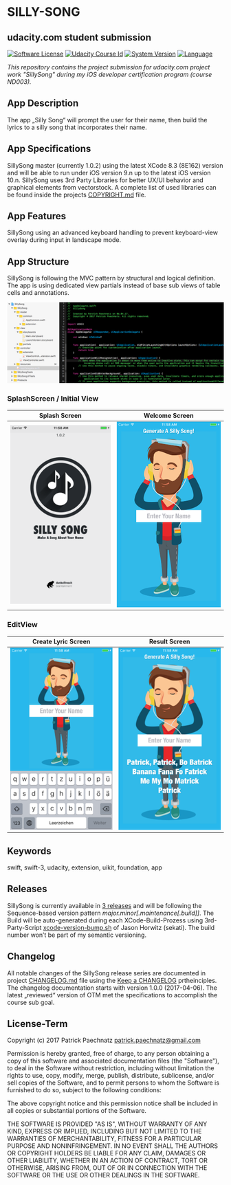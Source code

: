 # SILLY-SONG
## udacity.com student submission

[![Software License](https://img.shields.io/badge/license-MIT-brightgreen.svg)](LICENSE)
[![Udacity Course Id](https://img.shields.io/badge/course-ND003-37C6EE.svg)](COURSE)
[![System Version](https://img.shields.io/badge/version-1.0.2-blue.svg)](VERSION)
[![Language](https://img.shields.io/badge/swift-3.0-orange.svg)](http://swift.org)

*This repository contains the project submission for udacity.com project work "SillySong" during my iOS developer certification program (course ND003).*

## App Description

The app „Silly Song“ will prompt the user for their name, then build the lyrics to a silly song that incorporates their name.

## App Specifications

SillySong master (currently 1.0.2) using the latest XCode 8.3 (8E162) version and will be able to run under iOS version 9.n up to the latest iOS version 10.n. SillySong uses 3rd Party Libraries for better UX/UI behavior and graphical elements from vectorstock. A complete list of used libraries can be found inside the projects [COPYRIGHT.md](COPYRIGHT.md) file.

## App Features

SillySong using an advanced keyboard handling to prevent keyboard-view overlay during input in landscape mode.

## App Structure

SillySong is following the MVC pattern by structural and logical definition. The app is using dedicated view partials instead of base sub views of table cells and annotations.

![xcode project structure](github/media/SS_structure_v1.png) 

### SplashScreen / Initial View

Splash Screen             |  Welcome Screen
:-------------------------:|:-------------------------:
![splash screen](github/media/SS_launchScreen_v1.png)  |  ![start  screen](github/media/SS_startUp_v1.png)

### EditView

Create Lyric Screen             |  Result Screen
:-------------------------:|:-------------------------:
![create lyrics](github/media/SS_inputKey_v1.png)  |  ![show lyrics](github/media/SS_resultView_v1.png)

## Keywords
swift, swift-3, udacity, extension, uikit, foundation, app

## Releases

SillySong is currently available in [3 releases](https://github.com/paterik/udacity-ios-silly-song/releases) and will be following the Sequence-based version pattern _major.minor[.maintenance[.build]]_. The Build will be auto-generated during each XCode-Build-Prozess using 3rd-Party-Script [xcode-version-bump.sh](https://gist.github.com/sekati/3172554) of Jason Horwitz (sekati). The build number won’t be part of my semantic versioning. 

## Changelog

All notable changes of the SillySong release series are documented in project [CHANGELOG.md](CHANGELOG.md) file using the [Keep a CHANGELOG](http://keepachangelog.com/) prtheinciples. The changelog documentation starts with version 1.0.0 (2017-04-06). The latest „reviewed“ version of OTM met the specifications to accomplish the course sub goal. 

## License-Term

Copyright (c) 2017 Patrick Paechnatz <patrick.paechnatz@gmail.com>
                                                                           
Permission is hereby granted,  free of charge,  to any  person obtaining a copy of this software and associated documentation files (the "Software"), to deal in the Software without restriction,  including without limitation the rights to use,  copy, modify, merge, publish,  distribute, sublicense, and/or sell copies  of the  Software,  and to permit  persons to whom  the Software is furnished to do so, subject to the following conditions:       
                                                                           
The above copyright notice and this permission notice shall be included in all copies or substantial portions of the Software.
                                                                           
THE SOFTWARE IS PROVIDED "AS IS", WITHOUT WARRANTY OF ANY KIND, EXPRESS OR IMPLIED, INCLUDING  BUT NOT  LIMITED TO THE WARRANTIES OF MERCHANTABILITY, FITNESS FOR A PARTICULAR  PURPOSE AND  NONINFRINGEMENT.  IN NO EVENT SHALL THE AUTHORS OR COPYRIGHT HOLDERS BE LIABLE FOR ANY CLAIM, DAMAGES OR OTHER LIABILITY,  WHETHER IN AN ACTION OF CONTRACT,  TORT OR OTHERWISE,  ARISING FROM,  OUT OF  OR IN CONNECTION  WITH THE  SOFTWARE  OR THE  USE OR  OTHER DEALINGS IN THE SOFTWARE.